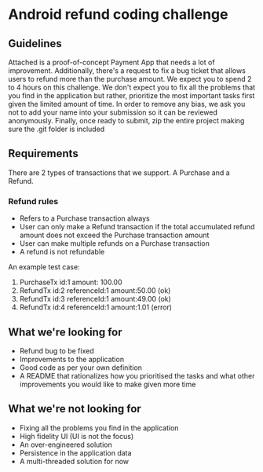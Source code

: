 # Android refund coding challenge

## Guidelines
Attached is a proof-of-concept Payment App that needs a lot of improvement. Additionally, there's a request to fix a bug ticket that allows users to refund more than the purchase amount. We expect you to spend 2 to 4 hours on this challenge. We don't expect you to fix all the problems that you find in the application but rather, prioritize the most important tasks first given the limited amount of time. In order to remove any bias, we ask you not to add your name into your submission so it can be reviewed anonymously. Finally, once ready to submit, zip the entire project making sure the .git folder is included

## Requirements
There are 2 types of transactions that we support. A Purchase and a Refund.

### Refund rules
- Refers to a Purchase transaction always
- User can only make a Refund transaction if the total accumulated refund amount does not exceed the Purchase transaction amount
- User can make multiple refunds on a Purchase transaction
- A refund is not refundable

An example test case:
1. PurchaseTx id:1 amount: 100.00
2. RefundTx id:2 referenceId:1 amount:50.00 (ok)
3. RefundTx id:3 referenceId:1 amount:49.00 (ok)
3. RefundTx id:4 referenceId:1 amount:1.01 (error)

## What we're looking for
- Refund bug to be fixed
- Improvements to the application
- Good code as per your own definition
- A README that rationalizes how you prioritised the tasks and what other improvements you would like to make given more time

## What we're not looking for
- Fixing all the problems you find in the application
- High fidelity UI (UI is not the focus)
- An over-engineered solution
- Persistence in the application data
- A multi-threaded solution for now